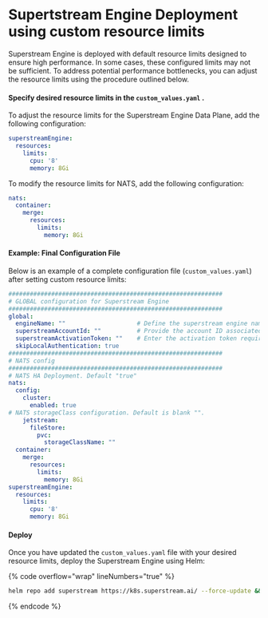 # Supertstream Engine Deployment using custom resource limits

Superstream Engine is deployed with default resource limits designed to ensure high performance. In some cases, these configured limits may not be sufficient. To address potential performance bottlenecks, you can adjust the resource limits using the procedure outlined below.

#### **Specify desired resource limits in the `custom_values.yaml` .**

To adjust the resource limits for the Superstream Engine Data Plane, add the following configuration:

```yaml
superstreamEngine:  
  resources:
    limits:
      cpu: '8'
      memory: 8Gi
```

To modify the resource limits for NATS, add the following configuration:

```yaml
nats: 
  container:
    merge:
      resources:
        limits:
          memory: 8Gi
```

#### Example: Final Configuration File

Below is an example of a complete configuration file (`custom_values.yaml`) after setting custom resource limits:

```yaml
############################################################
# GLOBAL configuration for Superstream Engine
############################################################
global:
  engineName: ""                    # Define the superstream engine name within 32 characters, excluding '.', and using only lowercase letters, numbers, '-', and '_'.
  superstreamAccountId: ""          # Provide the account ID associated with the deployment, which could be used for identifying resources or configurations tied to a specific account.
  superstreamActivationToken: ""    # Enter the activation token required for services or resources that need an initial token for activation or authentication.
  skipLocalAuthentication: true
############################################################
# NATS config
############################################################
# NATS HA Deployment. Default "true"
nats:
  config:
    cluster:
      enabled: true
# NATS storageClass configuration. Default is blank "".
    jetstream:
      fileStore:
        pvc:
          storageClassName: ""
  container:
    merge:
      resources:
        limits:
          memory: 8Gi
superstreamEngine:  
  resources:
    limits:
      cpu: '8'
      memory: 8Gi
```

#### **Deploy**

Once you have updated the `custom_values.yaml` file with your desired resource limits, deploy the Superstream Engine using Helm:

{% code overflow="wrap" lineNumbers="true" %}
```bash
helm repo add superstream https://k8s.superstream.ai/ --force-update && helm install superstream superstream/superstream -f custom_values.yaml --create-namespace --namespace superstream --wait
```
{% endcode %}
